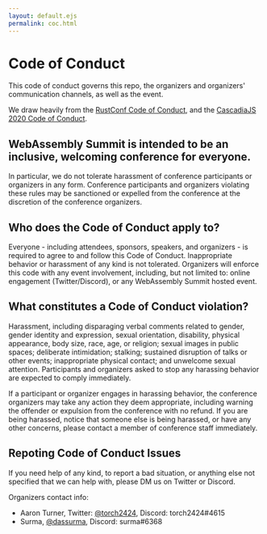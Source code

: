 ```yaml
---
layout: default.ejs
permalink: coc.html
---
```


<style>
  main {
    max-width: 900px;
    margin-left: auto;
    margin-right: auto;
  }

  main a {
    color: var(--off-white);
  }

  main a:visited {
    color: var(--purple);
  }
</style>

# Code of Conduct

This code of conduct governs this repo, the organizers and organizers' communication
channels, as well as the event.

We draw heavily from the [RustConf Code of Conduct](https://rustconf.com/about/#code-of-conduct), and the [CascadiaJS 2020 Code of Conduct](https://2020.cascadiajs.com/coc).

## WebAssembly Summit is intended to be an inclusive, welcoming conference for everyone.

In particular, we do not tolerate harassment of conference participants or organizers in any form. Conference participants and organizers violating these rules may be sanctioned or expelled from the conference at the discretion of the conference organizers.

## Who does the Code of Conduct apply to?

Everyone - including attendees, sponsors, speakers, and organizers - is required to agree to and follow this Code of Conduct. Inappropriate behavior or harassment of any kind is not tolerated. Organizers will enforce this code with any event involvement, including, but not limited to: online engagement (Twitter/Discord), or any WebAssembly Summit hosted event.

## What constitutes a Code of Conduct violation?

Harassment, including disparaging verbal comments related to gender, gender identity and expression, sexual orientation, disability, physical appearance, body size, race, age, or religion; sexual images in public spaces; deliberate intimidation; stalking; sustained disruption of talks or other events; inappropriate physical contact; and unwelcome sexual attention. Participants and organizers asked to stop any harassing behavior are expected to comply immediately.

If a participant or organizer engages in harassing behavior, the conference organizers may take any action they deem appropriate, including warning the offender or expulsion from the conference with no refund. If you are being harassed, notice that someone else is being harassed, or have any other concerns, please contact a member of conference staff immediately.

## Repoting Code of Conduct Issues

If you need help of any kind, to report a bad situation, or anything else not specified that we can help with, please DM us on Twitter or Discord.

Organizers contact info:

- Aaron Turner, Twitter: [@torch2424](https://twitter.com/torch2424), Discord: torch2424#4615
- Surma, [@dassurma](https://twitter.com/DasSurma), Discord: surma#6368
